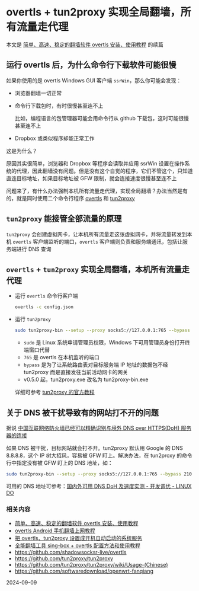 # overtls + tun2proxy 实现全局翻墙，所有流量走代理

本文是 [简单、高速、稳定的翻墙软件 overtls 安装、使用教程](05.4.md) 的续篇

## 运行 overtls 后，为什么命令行下载软件可能很慢

如果你使用的是 overtls Windows GUI 客户端 `ssrWin`，那么你可能会发现：

- 浏览器翻墙一切正常
- 命令行下载包时，有时很慢甚至连不上

   比如，编程语言的包管理器可能会用命令行从 github 下载包，这时可能很慢甚至连不上

- Dropbox 或类似程序却能正常工作

这是为什么？

原因其实很简单，浏览器和 Dropbox 等程序会读取并应用 ssrWin 设置在操作系统的代理，因此翻墙没有问题。但是没有这个自觉的程序，它们不管这个，只知道直连目标地址，如果目标地址被 GFW 限制，就会连接速度很慢甚至连不上

问题来了，有什么办法强制本机所有流量走代理，实现全局翻墙？办法当然是有的，就是同时使用二个命令行程序 [overtls](https://github.com/shadowsocksr-live/overtls) 和  [tun2proxy](https://github.com/tun2proxy/tun2proxy)


## `tun2proxy` 能接管全部流量的原理

`tun2proxy` 会创建虚拟网卡，让本机所有流量走这张虚拟网卡，并将流量转发到本机 `overtls` 客户端监听的端口，`overtls` 客户端则负责和服务端通讯，包括让服务端进行 DNS 查询

## `overtls` + `tun2proxy` 实现全局翻墙，本机所有流量走代理

- 运行 `overtls` 命令行客户端

   ```bash
   overtls -c config.json
   ```

- 运行 `tun2proxy`

   ```bash
   sudo tun2proxy-bin --setup --proxy socks5://127.0.0.1:765 --bypass 210.98.76.54 --bypass 98.76.54.32
   ```

   - `sudo` 是 Linux 系统申请管理员权限，Windows 下可用管理员身份打开终端窗口代替
   - `765` 是 overtls 在本机监听的端口
   - `bypass` 是为了让系统路由表对目标服务端 IP 地址的数据包不经 tun2proxy 而是直接发往当前活动网卡的网关
   - v0.5.0 起，tun2proxy.exe 改名为 tun2proxy-bin.exe

   详细可参考 [tun2proxy 的官方教程](https://github.com/tun2proxy/tun2proxy/wiki/Usage-(Chinese))

## 关于 DNS 被干扰导致有的网站打不开的问题

据说 [中国互联网络防火墙已经可以精确识别与境外 DNS over HTTPS(DoH) 服务器的连接](https://tech.soraharu.com/archives/139/)

如果 DNS 被干扰，目标网站就会打不开。tun2proxy 默认用 Google 的 DNS 8.8.8.8，这个 IP 树大招风，容易被 GFW 盯上。解决办法，在 tun2proxy 的命令行中指定没有被 GFW 盯上的 DNS 地址，如：

```bash
sudo tun2proxy-bin --setup --proxy socks5://127.0.0.1:765 --bypass 210.98.76.54 --bypass 98.76.54.32 --dns-addr 162.159.36.1
```

可用的 DNS 地址可参考：[国内外可用 DNS DoH 及速度实测 - 开发调优 - LINUX DO](https://linux.do/t/topic/235706)


### 相关内容

- [简单、高速、稳定的翻墙软件 overtls 安装、使用教程](05.4.md)
- [overtls Android 手机翻墙上网教程](05.43.md)
- [把 overtls、tun2proxy 设置成开机自动启动的系统服务](05.44.md)
- [全能翻墙工具 sing-box + overtls 配置方法和使用教程](05.45.md)
- <https://github.com/shadowsocksr-live/overtls>
- <https://github.com/tun2proxy/tun2proxy>
- <https://github.com/tun2proxy/tun2proxy/wiki/Usage-(Chinese)>
- <https://github.com/softwaredownload/openwrt-fanqiang>

2024-09-09